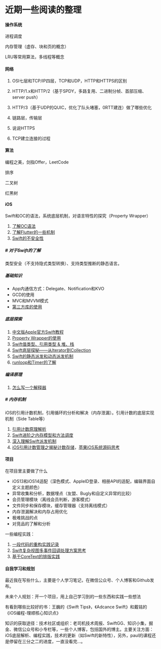 # 近期一些阅读的整理

#### 操作系统

进程调度

内存管理（虚存、块和页的概念）

LRU等常用算法，多线程等概念

#### 网络

1. OSI七层和TCP/IP四层，TCP和UDP，HTTP和HTTPS的区别

2. HTTP/1.x和HTTP/2（基于SPDY，多路复用、二进制分帧、首部压缩、server push）

3. HTTP/3（基于UDP的QUIC，优化了队头堵塞，0RTT建连）做了哪些优化

4. 链路层，传输层

5. 说说HTTPS

6. TCP建立连接的过程

#### 算法

编程之美，剑指Offer，LeetCode

排序

二叉树

红黑树

#### iOS

Swift和OC的语法，系统底层机制，对语言特性的探究（Property Wrapper）

1. [了解OC语法]()
2. [了解Flutter的一些机制]()
3. [Swift的不安全性]()

##### # 对于Swift的了解

类型安全（不支持隐式类型转换）、支持类型推断的静态语言。

##### 基础知识

* App内通信方式：Delegate、Notification和KVO
* GCD的使用
* MVC和MVVM模式
* [第三方库的使用]()

##### 底层探索

1. [中文版Apple官方Swift教程](https://swiftgg.gitbook.io/swift/)
2. [Property Wrapper的使用]()
3. [Swift值类型、引用类型 & 堆、栈](https://blog.csdn.net/yarn_/article/details/75314524)
4. [Swift底层探秘——从Iterator到Collection]()
5. [Swift的静态派发和动态派发机制](https://juejin.im/post/6844904120810209294)
6. [runloop和Timer的了解]()

##### 编译原理

1. [怎么写一个解释器](http://www.yinwang.org/blog-cn/2012/08/01/interpreter)

#### 

##### # 内存机制

iOS的引用计数机制，引用循环的分析和解决（内存泄漏）。引用计数的底层实现机制（Side Table等）

1. [引用计数原理解析]()
2. [Swift进阶之内存模型和方法调度](https://blog.csdn.net/hello_hwc/article/details/53147910)
3. [深入理解Swift派发机制](https://kemchenj.github.io/2016-12-25-1/)
4. [iOS引用计数管理之揭秘计数存储](https://www.jianshu.com/p/17817e6efaf5)，[苹果iOS系统源码思考](https://juejin.im/post/6844903639094394893)

#### 项目

在项目里主要做了什么

* iOS13和iOS14适配（深色模式、AppleID登录、相册API的适配，编辑界面自定义主题颜色）
* 异常收集和分析，数据埋点（友盟、Bugly和自定义异常的比较）
* 会员管理模块（离线会员判断，游客模式）
* 文件同步和保存模块，缓存管理器（支持离线模式）
* 内存泄漏解决和内存占用优化
* 极难挑战的点
* 对竞品的了解和分析

一些编程实践：

1. [一段代码的重构实践记录](https://juejin.im/post/5e01cb76f265da339260c753)
2. [Swift复杂视图多事件回调处理方案思考](https://www.jianshu.com/p/204e2d00c202)
3. [基于CoreText的排版实践](https://blog.devtang.com/2015/06/26/using-coretext-1/)

#### 

#### 自我学习和规划

最近我在写些什么，主要是个人学习笔记，在微信公众号、个人博客和Github发布。

未来个人规划：开一个项目，用上自己学习到的一些东西和实践一些想法

有看到哪些比较好的书：王巍的《Swift Tips》，《Adcance Swift》和戴铭的《iOS编程-理顺核心知识点》

知识的获取途径：技术社区或组织：老司机技术周报、SwiftGG、知识小集，掘金、微信公众号和小专栏等，一些个人博客，包括国外的博主。主要关注方面：iOS底层解析、编程实践，技术的更新（如Swift的新特性），另外，paul的课程还是停留在三分之二的进度，一直没看完…。

